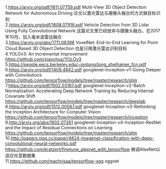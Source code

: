 1.https://arxiv.org/pdf/1611.07759.pdf  Multi-View 3D Object Detection Network for Autonomous Driving  论文以激光雷达与摄像头融合的方式做目标识别  
2.https://arxiv.org/pdf/1608.07916.pdf  Vehicle Detection from 3D Lidar Using Fully
Convolutional Network    这篇论文里已经放弃与摄像头融合。在2017年10月，加入毫米波雷达融合  
3.https://arxiv.org/abs/1711.06396  VoxelNet: End-to-End Learning for Point Cloud Based 3D Object Detection  也是只用激光雷达识别目标   
4.YOLOv3: An Incremental Improvement    https://github.com/xiaochus/YOLOv3    
5.https://people.eecs.berkeley.edu/~jonlong/long_shelhamer_fcn.pdf    
6.https://arxiv.org/pdf/1409.4842.pdf  googlenet-Inception-v1-Going Deeper with Convolutions   https://github.com/tensorflow/models/tree/master/research/slim   
7.https://arxiv.org/pdf/1502.03167.pdf  googlenet-Inception-v2-Batch Normalization: Accelerating Deep Network Training by Reducing Internal Covariate Shift  https://github.com/tensorflow/models/tree/master/research/deeplab  
8.https://arxiv.org/pdf/1512.00567.pdf  googlenet-Inception-v3-Rethinking the Inception Architecture for Computer Vision   https://github.com/tensorflow/models/tree/master/research/inception  
9.http://arxiv.org/abs/1602.07261  googlenet-Inception-v4-Inception-ResNet and the Impact of Residual Connections on Learning  https://github.com/tensorflow/models/tree/master/research/slim  
10.http://papers.nips.cc/paper/4824-imagenet-classification-with-deep-convolutional-neural-networks.pdf       https://github.com/kratzert/finetune_alexnet_with_tensorflow  微调AlexNet以适应任意数据集   
11.https://github.com/machrisaa/tensorflow-vgg   vggnet



